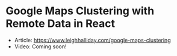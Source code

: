 # Google Maps Clustering with Remote Data in React

- Article: https://www.leighhalliday.com/google-maps-clustering
- Video: Coming soon!
